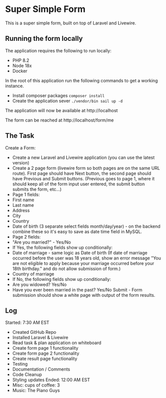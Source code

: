 # Super Simple Form
This is a super simple form, built on top of Laravel and Livewire.

## Running the form locally
The application requires the following to run locally:
- PHP 8.2
- Node 18x
- Docker

In the root of this application
run the following commands to get a working instance.
- Install composer packages `composer install`
- Create the application sever `./vendor/bin sail up -d`

The application will now be available at http://localhost

The form can be reached at http://localhost/form/me

## The Task
Create a Form:
- Create a new Laravel and Livewire application (you can use the latest version)
- Create a 2 page form (livewire form so both pages are on the same URL route). First page should have Next button, the second page should have Previous and Submit buttons. (Previous goes to page 1, where it should keep all of the form input user entered, the submit button submits the form, etc...)
- Page 1 fields:
- First name
- Last name
- Address
- City
- Country
- Date of birth (3 separate select fields month/day/year) - on the backend combine these so it's easy to save as date time field in MySQL.
- Page 2 fields:
- "Are you married?" - Yes/No
- If Yes, the following fields show up conditionally:
- Date of marriage - same logic as Date of birth (If date of marriage occurred before the user was 18 years old, show an error message "You are not eligible to apply because your marriage occurred before your 18th birthday." and do not allow submission of form.)
- Country of marriage
- If No, the following fields show up conditionally:
- Are you widowed? Yes/No
- Have you ever been married in the past? Yes/No
  Submit - Form submission should show a white page with output of the form results.

## Log
Started: 7:30 AM EST
- Created GitHub Repo
- Installed Laravel & Livewire
- Read task & plan application on whiteboard
- Create form page 1 functionality
- Create form page 2 functionality
- Create result page functionality
- Testing
- Documentation / Comments
- Code Cleanup
- Styling updates
Ended: 12:00 AM EST
- Misc: cups of coffee: 3
- Music: The Piano Guys
